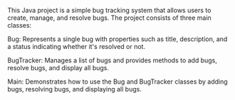 This Java project is a simple bug tracking system that allows users to create, manage, and resolve bugs. The project consists of three main classes:

Bug: Represents a single bug with properties such as title, description, and a status indicating whether it's resolved or not.

BugTracker: Manages a list of bugs and provides methods to add bugs, resolve bugs, and display all bugs.

Main: Demonstrates how to use the Bug and BugTracker classes by adding bugs, resolving bugs, and displaying all bugs.
